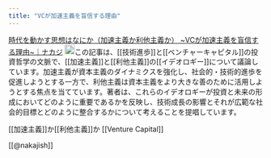 ```yaml
---
title: "VCが加速主義を盲信する理由"
---
```


[時代を動かす思想はなにか（加速主義か利他主義か） ~VCが加速主義を盲信する理由~｜ナカジ](https://note.com/nakaji_memo/n/nf3f3d7c17251?sub_rt=share_pw)
<img src='https://scrapbox.io/api/pages/nishio/gpt/icon' alt='gpt.icon' height="19.5"/>この記事は、[[技術進歩]]と[[ベンチャーキャピタル]]の投資哲学の文脈で、[[加速主義]]と[[利他主義]]の[[イデオロギー]]について議論しています。加速主義が資本主義のダイナミクスを強化し、社会的・技術的進歩を促進しようとする一方で、利他主義は資本主義をより大きな善のために活用しようとする焦点を当てています。著者は、これらのイデオロギーが投資と未来の形成においてどのように重要であるかを反映し、技術成長の影響とそれが広範な社会的目標とどのように整合するかについて考えることを提唱しています。

[[加速主義]]か[[利他主義]]か
[[Venture Capital]]

[[@nakajish]]
